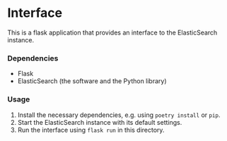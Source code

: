 # Interface
This is a flask application that provides an interface to the ElasticSearch instance.

### Dependencies
- Flask
- ElasticSearch (the software and the Python library)

### Usage
1. Install the necessary dependencies, e.g. using `poetry install` or `pip`.
2. Start the ElasticSearch instance with its default settings.
3. Run the interface using `flask run` in this directory.